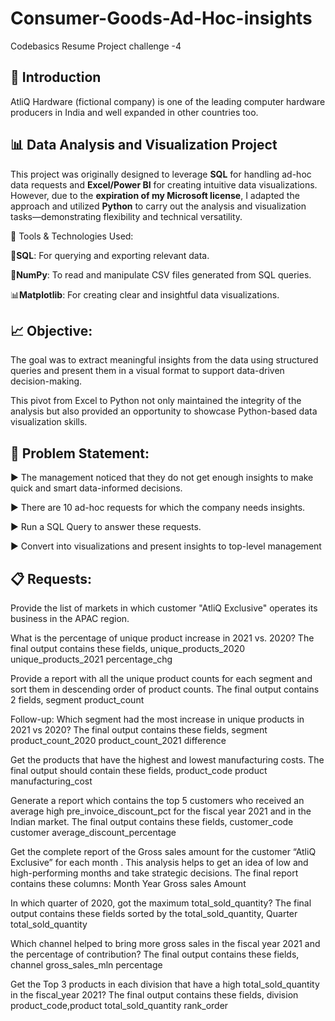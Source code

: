 # Consumer-Goods-Ad-Hoc-insights

Codebasics Resume Project challenge -4

## 👋 Introduction
AtliQ Hardware (fictional company) is one of the leading computer hardware producers in India and well expanded in other countries too.

## 📊 Data Analysis and Visualization Project

This project was originally designed to leverage **SQL** for handling ad-hoc data requests and **Excel/Power BI** for creating intuitive data visualizations. However, due to the **expiration of my Microsoft license**, I adapted the approach and utilized **Python** to carry out the analysis and visualization tasks—demonstrating flexibility and technical versatility.

🔧 Tools & Technologies Used:

🔹**SQL**: For querying and exporting relevant data.

🧮**NumPy**: To read and manipulate CSV files generated from SQL queries.

📊**Matplotlib**: For creating clear and insightful data visualizations.

## 📈 Objective:

The goal was to extract meaningful insights from the data using structured queries and present them in a visual format to support data-driven decision-making.

This pivot from Excel to Python not only maintained the integrity of the analysis but also provided an opportunity to showcase Python-based data visualization skills.



## 📑 Problem Statement:
▶ The management noticed that they do not get enough insights to make quick and smart data-informed decisions.

▶ There are 10 ad-hoc requests for which the company needs insights.

▶ Run a SQL Query to answer these requests.

▶ Convert into visualizations and present insights to top-level management



## 📋 Requests:
Provide the list of markets in which customer "AtliQ Exclusive" operates its business in the APAC region.

What is the percentage of unique product increase in 2021 vs. 2020? The final output contains these fields, unique_products_2020 unique_products_2021 percentage_chg

Provide a report with all the unique product counts for each segment and sort them in descending order of product counts. The final output contains 2 fields, segment product_count

Follow-up: Which segment had the most increase in unique products in 2021 vs 2020? The final output contains these fields, segment product_count_2020 product_count_2021 difference

Get the products that have the highest and lowest manufacturing costs. The final output should contain these fields, product_code product manufacturing_cost

Generate a report which contains the top 5 customers who received an average high pre_invoice_discount_pct for the fiscal year 2021 and in the Indian market. The final output contains these fields, customer_code customer average_discount_percentage

Get the complete report of the Gross sales amount for the customer “AtliQ Exclusive” for each month . This analysis helps to get an idea of low and high-performing months and take strategic decisions. The final report contains these columns: Month Year Gross sales Amount

In which quarter of 2020, got the maximum total_sold_quantity? The final output contains these fields sorted by the total_sold_quantity, Quarter total_sold_quantity

Which channel helped to bring more gross sales in the fiscal year 2021 and the percentage of contribution? The final output contains these fields, channel gross_sales_mln percentage

Get the Top 3 products in each division that have a high total_sold_quantity in the fiscal_year 2021? The final output contains these fields, division product_code,product total_sold_quantity rank_order
